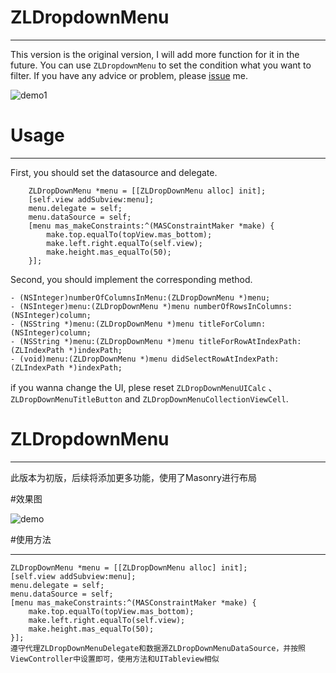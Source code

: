 # ZLDropdownMenu 

---
This version is the original version, I will add more function for it in the future. You can use `ZLDropdownMenu` to set the condition what you want to filter. If you have any advice or problem, please [issue](https://github.com/sunnyzl/ZLDropdownMenu/issues) me.

![demo1](https://raw.githubusercontent.com/sunnyzl/ZLDropdownMenu/master/demo1.gif)

# Usage 

---  

First, you should set the datasource and delegate.  

```  
    ZLDropDownMenu *menu = [[ZLDropDownMenu alloc] init];
    [self.view addSubview:menu];
    menu.delegate = self;
    menu.dataSource = self;
    [menu mas_makeConstraints:^(MASConstraintMaker *make) {
        make.top.equalTo(topView.mas_bottom);
        make.left.right.equalTo(self.view);
        make.height.mas_equalTo(50);
    }];
```
Second, you should implement the corresponding method.  

```
- (NSInteger)numberOfColumnsInMenu:(ZLDropDownMenu *)menu;
- (NSInteger)menu:(ZLDropDownMenu *)menu numberOfRowsInColumns:(NSInteger)column;
- (NSString *)menu:(ZLDropDownMenu *)menu titleForColumn:(NSInteger)column;
- (NSString *)menu:(ZLDropDownMenu *)menu titleForRowAtIndexPath:(ZLIndexPath *)indexPath;
- (void)menu:(ZLDropDownMenu *)menu didSelectRowAtIndexPath:(ZLIndexPath *)indexPath;
```
if you wanna change the UI, plese reset `ZLDropDownMenuUICalc` 、`ZLDropDownMenuTitleButton` and `ZLDropDownMenuCollectionViewCell`.

# ZLDropdownMenu

---
此版本为初版，后续将添加更多功能，使用了Masonry进行布局

#效果图

![demo](https://raw.githubusercontent.com/sunnyzl/ZLDropdownMenu/master/demo.gif)

#使用方法

---
    ZLDropDownMenu *menu = [[ZLDropDownMenu alloc] init];
    [self.view addSubview:menu];
    menu.delegate = self;
    menu.dataSource = self;
    [menu mas_makeConstraints:^(MASConstraintMaker *make) {
        make.top.equalTo(topView.mas_bottom);
        make.left.right.equalTo(self.view);
        make.height.mas_equalTo(50);
    }];
    遵守代理ZLDropDownMenuDelegate和数据源ZLDropDownMenuDataSource，并按照ViewController中设置即可，使用方法和UITableview相似

    